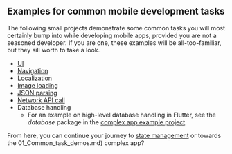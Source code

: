 ## Examples for common mobile development tasks

The following small projects demonstrate some common tasks you will most certainly bump into while developing mobile apps, provided you are not a seasoned developer. If you are one, these examples will be all-too-familiar, but they sill worth to take a look.

* [UI](..\..\projects\01_common_task_demos\01_ui_demo)
* [Navigation](..\..\projects\01_common_task_demos\02_navigation_demo)
* [Localization](..\..\projects\01_common_task_demos\03_localization_demo)
* [Image loading](..\..\projects\01_common_task_demos\04_image_loading_demo)
* [JSON parsing](..\..\projects\01_common_task_demos\05_json_parsing_demo)
* [Network API call](..\..\projects\01_common_task_demos\06_network_demo)
* Database handling
  * For an example on high-level database handling in Flutter, see the *database* package in the [complex app example project](.\projects\complex_app\so_flutter_questions\lib\database).

From here, you can continue your journey to [state management](..\04_state_management\01_app_architecture_and_state_mananagement) or towards the 01_Common_task_demos.md) complex app?

